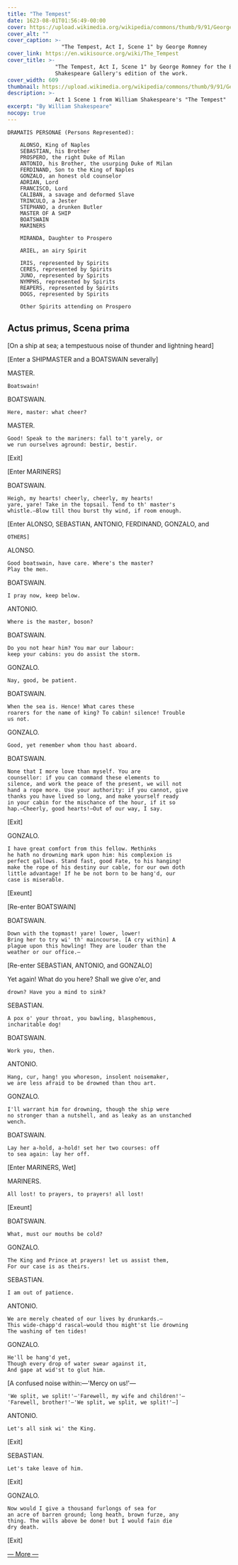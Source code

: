 ```yaml
---
title: "The Tempest"
date: 1623-08-01T01:56:49-00:00
cover: https://upload.wikimedia.org/wikipedia/commons/thumb/9/91/George_Romney_-_William_Shakespeare_-_The_Tempest_Act_I%2C_Scene_1.jpg/609px-George_Romney_-_William_Shakespeare_-_The_Tempest_Act_I%2C_Scene_1.jpg
cover_alt: ""
cover_caption: >-
                 "The Tempest, Act I, Scene 1" by George Romney
cover_link: https://en.wikisource.org/wiki/The_Tempest
cover_title: >-
               "The Tempest, Act I, Scene 1" by George Romney for the Boydell
               Shakespeare Gallery's edition of the work.
cover_width: 609
thumbnail: https://upload.wikimedia.org/wikipedia/commons/thumb/9/91/George_Romney_-_William_Shakespeare_-_The_Tempest_Act_I%2C_Scene_1.jpg/305px-George_Romney_-_William_Shakespeare_-_The_Tempest_Act_I%2C_Scene_1.jpg
description: >-
               Act 1 Scene 1 from William Shakespeare's "The Tempest"
excerpt: "By William Shakespeare"
nocopy: true
---
```


```
DRAMATIS PERSONAE (Persons Represented):

    ALONSO, King of Naples
    SEBASTIAN, his Brother
    PROSPERO, the right Duke of Milan
    ANTONIO, his Brother, the usurping Duke of Milan
    FERDINAND, Son to the King of Naples
    GONZALO, an honest old counselor
    ADRIAN, Lord
    FRANCISCO, Lord
    CALIBAN, a savage and deformed Slave
    TRINCULO, a Jester
    STEPHANO, a drunken Butler
    MASTER OF A SHIP
    BOATSWAIN
    MARINERS

    MIRANDA, Daughter to Prospero

    ARIEL, an airy Spirit

    IRIS, represented by Spirits
    CERES, represented by Spirits
    JUNO, represented by Spirits
    NYMPHS, represented by Spirits
    REAPERS, represented by Spirits
    DOGS, represented by Spirits

    Other Spirits attending on Prospero
```

## Actus primus, Scena prima

[On a ship at sea; a tempestuous noise of thunder and lightning heard]

[Enter a SHIPMASTER and a BOATSWAIN severally]

MASTER.

    Boatswain!

BOATSWAIN.

    Here, master: what cheer?

MASTER.

    Good! Speak to the mariners: fall to't yarely, or
    we run ourselves aground: bestir, bestir.

[Exit]

[Enter MARINERS]

BOATSWAIN.

    Heigh, my hearts! cheerly, cheerly, my hearts!
    yare, yare! Take in the topsail. Tend to th' master's
    whistle.—Blow till thou burst thy wind, if room enough.

[Enter ALONSO, SEBASTIAN, ANTONIO, FERDINAND, GONZALO, and

    OTHERS]

ALONSO.

    Good boatswain, have care. Where's the master?
    Play the men.

BOATSWAIN.

    I pray now, keep below.

ANTONIO.

    Where is the master, boson?

BOATSWAIN.

    Do you not hear him? You mar our labour:
    keep your cabins: you do assist the storm.

GONZALO.

    Nay, good, be patient.

BOATSWAIN.

    When the sea is. Hence! What cares these
    roarers for the name of king? To cabin! silence! Trouble
    us not.

GONZALO.

    Good, yet remember whom thou hast aboard.

BOATSWAIN.

    None that I more love than myself. You are
    counsellor: if you can command these elements to
    silence, and work the peace of the present, we will not
    hand a rope more. Use your authority: if you cannot, give
    thanks you have lived so long, and make yourself ready
    in your cabin for the mischance of the hour, if it so
    hap.—Cheerly, good hearts!—Out of our way, I say.

[Exit]

GONZALO.

    I have great comfort from this fellow. Methinks
    he hath no drowning mark upon him: his complexion is
    perfect gallows. Stand fast, good Fate, to his hanging!
    make the rope of his destiny our cable, for our own doth
    little advantage! If he be not born to be hang'd, our
    case is miserable.

[Exeunt]

[Re-enter BOATSWAIN]

BOATSWAIN.

    Down with the topmast! yare! lower, lower!
    Bring her to try wi' th' maincourse. [A cry within] A
    plague upon this howling! They are louder than the
    weather or our office.—

[Re-enter SEBASTIAN, ANTONIO, and GONZALO]

Yet again! What do you here? Shall we give o'er, and

    drown? Have you a mind to sink?

SEBASTIAN.

    A pox o' your throat, you bawling, blasphemous,
    incharitable dog!

BOATSWAIN.

    Work you, then.

ANTONIO.

    Hang, cur, hang! you whoreson, insolent noisemaker,
    we are less afraid to be drowned than thou art.

GONZALO.

    I'll warrant him for drowning, though the ship were
    no stronger than a nutshell, and as leaky as an unstanched
    wench.

BOATSWAIN.

    Lay her a-hold, a-hold! set her two courses: off
    to sea again: lay her off.

[Enter MARINERS, Wet]

MARINERS.

    All lost! to prayers, to prayers! all lost!

[Exeunt]

BOATSWAIN.

    What, must our mouths be cold?

GONZALO.

    The King and Prince at prayers! let us assist them,
    For our case is as theirs.

SEBASTIAN.

    I am out of patience.

ANTONIO.

    We are merely cheated of our lives by drunkards.—
    This wide-chapp'd rascal—would thou might'st lie drowning
    The washing of ten tides!

GONZALO.

    He'll be hang'd yet,
    Though every drop of water swear against it,
    And gape at wid'st to glut him.

[A confused noise within:—'Mercy on us!'—

    'We split, we split!'—'Farewell, my wife and children!'—
    'Farewell, brother!'—'We split, we split, we split!'—]

ANTONIO.

    Let's all sink wi' the King.

[Exit]

SEBASTIAN.

    Let's take leave of him.

[Exit]

GONZALO.

    Now would I give a thousand furlongs of sea for
    an acre of barren ground; long heath, brown furze, any
    thing. The wills above be done! but I would fain die
    dry death.

[Exit]

[― More ―](https://en.wikisource.org/wiki/The_Tempest)
